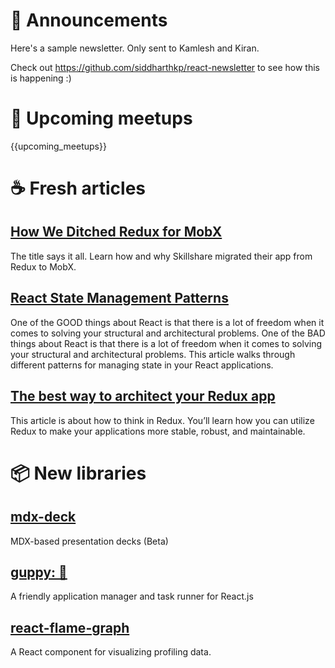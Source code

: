 # 📢 Announcements

Here's a sample newsletter. Only sent to Kamlesh and Kiran.

Check out https://github.com/siddharthkp/react-newsletter to see how this is happening :)

# 📅 Upcoming meetups

{{upcoming_meetups}}

# ☕️ Fresh articles

## [How We Ditched Redux for MobX](https://medium.com/skillshare-team/how-we-ditched-redux-for-mobx-a05442279a2b)

The title says it all. Learn how and why Skillshare migrated their app from Redux to MobX.

## [React State Management Patterns](https://itnext.io/react-state-management-patterns-908325dbb8f3)

One of the GOOD things about React is that there is a lot of freedom when it comes to solving your structural and architectural problems. One of the BAD things about React is that there is a lot of freedom when it comes to solving your structural and architectural problems. This article walks through different patterns for managing state in your React applications.

## [The best way to architect your Redux app](https://medium.freecodecamp.org/the-best-way-to-architect-your-redux-app-ad9bd16c8e2d)

This article is about how to think in Redux. You’ll learn how you can utilize Redux to make your applications more stable, robust, and maintainable.

# 📦 New libraries

## [mdx-deck](https://github.com/jxnblk/mdx-deck)

MDX-based presentation decks (Beta)

## [guppy: 🐠](https://github.com/joshwcomeau/guppy)

A friendly application manager and task runner for React.js

## [react-flame-graph](https://react-flame-graph.now.sh)

A React component for visualizing profiling data.
